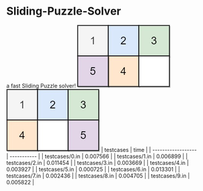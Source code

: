 # Sliding-Puzzle-Solver
a fast Sliding Puzzle solver!
![image](Images/upload_7f21dfecd34c84120d4119dc617d05ea.png)
![image](Images/upload_11b36fc704f1ca14f87924b7f715a0b5.png)
|      testcases       |    time     |
|  ------------------  | ----------- |
|    testcases/0.in    |  0.007566   |
|    testcases/1.in    |  0.006899   |
|    testcases/2.in    |  0.011454   |
|    testcases/3.in    |  0.003669   |
|    testcases/4.in    |  0.003927   |
|    testcases/5.in    |  0.000725   |
|    testcases/6.in    |  0.013301   |
|    testcases/7.in    |  0.002436   |
|    testcases/8.in    |  0.004705   |
|    testcases/9.in    |  0.005822   |
